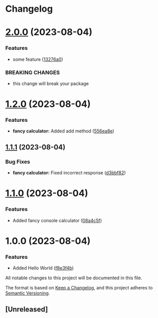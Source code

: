 # Changelog

# [2.0.0](https://github.com/AlexVanLeyen/changeling/compare/v1.2.0...v2.0.0) (2023-08-04)


### Features

* some feature ([13276a0](https://github.com/AlexVanLeyen/changeling/commit/13276a0562f86c86dde7334a3657482fd72fa57a))


### BREAKING CHANGES

* this change will break your package

# [1.2.0](https://github.com/AlexVanLeyen/changeling/compare/v1.1.1...v1.2.0) (2023-08-04)


### Features

* **fancy calculator:** Added add method ([556ea8e](https://github.com/AlexVanLeyen/changeling/commit/556ea8eedabc7f41665be0ba2c551951c2f7094d))

## [1.1.1](https://github.com/AlexVanLeyen/changeling/compare/v1.1.0...v1.1.1) (2023-08-04)


### Bug Fixes

* **fancy calculator:** Fixed incorrect response ([d3bbf82](https://github.com/AlexVanLeyen/changeling/commit/d3bbf82604d1d6e2532e3d87b0eae5e86dfbe1b5))

# [1.1.0](https://github.com/AlexVanLeyen/changeling/compare/v1.0.0...v1.1.0) (2023-08-04)


### Features

* Added fancy console calculator ([08a4c5f](https://github.com/AlexVanLeyen/changeling/commit/08a4c5f423dc7a83693d5c19d8d71c9c5ee3d943))

# 1.0.0 (2023-08-04)


### Features

* Added Hello World ([f8e3f4b](https://github.com/AlexVanLeyen/changeling/commit/f8e3f4b48d750cf279710de3e7b4b494454958f7))

All notable changes to this project will be documented in this file.

The format is based on [Keep a Changelog](https://keepachangelog.com/en/1.0.0/),
and this project adheres to [Semantic Versioning](https://semver.org/spec/v2.0.0.html).

## [Unreleased]
